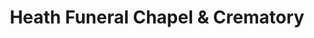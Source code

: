 ---
title: "Heath Funeral Chapel & Crematory"
url: /lakeland/heath-funeral-chapel-and-crematory/
shop: funeral directors
---